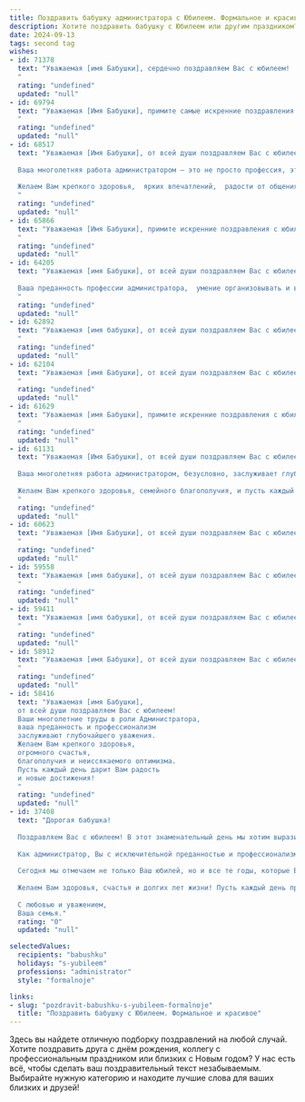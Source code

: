 ```yaml
---
title: Поздравить бабушку администратора с Юбилеем. Формальное и красивое
description: Хотите поздравить бабушку с Юбилеем или другим праздником? Наш ИИ создаст незабываемое поздравление, а вы обязательно выделитесь среди других.  
date: 2024-09-13
tags: second tag
wishes:
- id: 71378
  text: "Уважаемая [имя Бабушки], сердечно поздравляем Вас с юбилеем!  Ваша  многолетняя работа администратором,  исполненная  ответственности,  профессионализма  и  преданности  своей  работе,  является  примером  для  всех  нас.  Желаем  Вам  здоровья,  радости  и  благополучия!  Пусть каждый день  будет  наполнен  счастьем  и  теплотой  от  любви  близких!
  "
  rating: "undefined"
  updated: "null"
- id: 69794
  text: "Уважаемая [Имя Бабушки], примите самые искренние поздравления с юбилеем! Ваша многолетняя работа администратором – это настоящий пример профессионализма, ответственности и душевной теплоты. Желаем Вам крепкого здоровья, неиссякаемой энергии и радости в каждом дне! Пусть юбилей станет ярким событием, наполненным любовью близких и приятными сюрпризами.
  "
  rating: "undefined"
  updated: "null"
- id: 68517
  text: "Уважаемая [Имя Бабушки], от всей души поздравляем Вас с юбилеем!
  
  Ваша многолетняя работа администратором – это не просто профессия, это призвание, которое всегда отличалось  высоким профессионализмом, ответственностью и вниманием к людям. Вы вложили в свою работу много сил и  опыта, создавая уют и порядок, заботясь о комфорте и благополучии окружающих.
  
  Желаем Вам крепкого здоровья,  ярких впечатлений,  радости от общения с близкими и  семейных уюта! Пусть  каждый день дарит Вам  светлые моменты и  новые жизненные открытия!
  "
  rating: "undefined"
  updated: "null"
- id: 65866
  text: "Уважаемая [Имя Бабушки], примите искренние поздравления с юбилеем!  Ваша многолетняя работа администратором – это пример  профессионализма, ответственности и  преданности своему делу. Желаем Вам крепкого здоровья,  радости,  благополучия и долгих лет жизни! Пусть каждый день будет наполнен  счастьем  и  успехами!
  "
  rating: "undefined"
  updated: "null"
- id: 64205
  text: "Уважаемая [имя Бабушки], от всей души поздравляем Вас с юбилеем!
  
  Ваша преданность профессии администратора,  умение организовывать и вдохновлять,  являются примером для многих.  Мы желаем Вам крепкого здоровья,  благополучия и  многих прекрасных лет, наполненных радостью и любовью!
  "
  rating: "undefined"
  updated: "null"
- id: 62892
  text: "Уважаемая [имя бабушки], от всей души поздравляем Вас с юбилеем! Ваша бесконечная доброта, мудрость и опыт всегда служили примером для окружающих.  Мы восхищаемся Вашей работоспособностью и преданностью профессии администратора, которой Вы посвятили долгие годы. Желаем Вам крепкого здоровья,  радости, тепла семейного очага и долгих лет жизни в окружении любимых людей!
  "
  rating: "undefined"
  updated: "null"
- id: 62104
  text: "Уважаемая [имя Бабушки], от всей души поздравляем Вас с юбилеем! Мы глубоко восхищаемся Вашим профессионализмом и преданностью работе Администратора. Ваши знания, опыт и умение решать любые задачи всегда были примером для всех нас. Желаем Вам крепкого здоровья, благополучия и еще долгих лет активной жизни!
  "
  rating: "undefined"
  updated: "null"
- id: 61629
  text: "Уважаемая [имя Бабушки], примите искренние поздравления с юбилеем! Ваша многолетняя работа в качестве администратора – это пример профессионализма, ответственности и заботы о людях. Желаем Вам крепкого здоровья, благополучия и новых, ярких моментов в жизни!
  "
  rating: "undefined"
  updated: "null"
- id: 61131
  text: "Уважаемая [Имя Бабушки], от всей души поздравляем Вас с юбилеем!
  
  Ваша многолетняя работа администратором, безусловно, заслуживает глубокого уважения. Вы не просто выполняли свои обязанности, Вы создавали особую атмосферу, делая жизнь вокруг ярче и комфортнее.
  
  Желаем Вам крепкого здоровья, семейного благополучия, и пусть каждый день дарит Вам новые радости и добрые мгновения!
  "
  rating: "undefined"
  updated: "null"
- id: 60623
  text: "Уважаемая [Имя Бабушки], от всей души поздравляем Вас с юбилеем! Ваша доброта, мудрость и многолетний труд в роли администратора всегда вызывали восхищение и уважение. Желаем Вам крепкого здоровья, семейного благополучия и долгих лет жизни, наполненных радостью и любовью близких.
  "
  rating: "undefined"
  updated: "null"
- id: 59558
  text: "Уважаемая [имя бабушки], от всей души поздравляем Вас с юбилеем! Ваша многолетняя работа администратором – это пример самоотверженности, профессионализма и преданности своему делу. Вы всегда с душой подходили к своим обязанностям, создавая комфортную и уютную атмосферу для всех. Желаем Вам крепкого здоровья, долголетия и бесконечного счастья! Пусть каждый день будет наполнен радостью, теплом и любовью близких!
  "
  rating: "undefined"
  updated: "null"
- id: 59411
  text: "Уважаемая [имя бабушки], от всей души поздравляем Вас с юбилеем!  Ваша многолетняя работа администратором – это пример  профессионализма, ответственности и  заботы о людях.  Желаем Вам крепкого здоровья,  радости,  тепла  и  счастья! Пусть  каждый день  Вашей жизни будет  наполнен  яркими  впечатлениями  и  благодарностью   за  все   добрые  дела!
  "
  rating: "undefined"
  updated: "null"
- id: 58912
  text: "Уважаемая [имя Бабушки], от всей души поздравляем Вас с юбилеем!  Ваша профессиональная деятельность администратора – это пример самоотдачи,  ответственности и  безукоризненного выполнения обязанностей.  Желаем Вам крепкого здоровья,  неиссякаемой энергии и  всех благ!
  "
  rating: "undefined"
  updated: "null"
- id: 58416
  text: "Уважаемая [имя Бабушки],
  от всей души поздравляем Вас с юбилеем!
  Ваши многолетние труды в роли Администратора,
  ваша преданность и профессионализм
  заслуживают глубочайшего уважения.
  Желаем Вам крепкого здоровья,
  огромного счастья,
  благополучия и неиссякаемого оптимизма.
  Пусть каждый день дарит Вам радость
  и новые достижения!
  "
  rating: "undefined"
  updated: "null"
- id: 37408
  text: "Дорогая бабушка!
  
  Поздравляем Вас с юбилеем! В этот знаменательный день мы хотим выразить Вам нашу глубочайшую признательность и теплоту. Ваша мудрость, терпение и забота всегда были путеводной звездой для нашей семьи.
  
  Как администратор, Вы с исключительной преданностью и профессионализмом справлялись с любой задачей, создавая атмосферу уюта и порядка. Ваши организаторские способности и мудрые советы не раз выручали нас в трудные моменты.
  
  Сегодня мы отмечаем не только Ваш юбилей, но и все те годы, которые Вы щедро подарили нам своей любовью и поддержкой. Вы — настоящая опора и вдохновение для нас.
  
  Желаем Вам здоровья, счастья и долгих лет жизни! Пусть каждый день приносит радость, а близкие всегда будут рядом.
  
  С любовью и уважением,
  Ваша семья."
  rating: "0"
  updated: "null"

selectedValues:
  recipients: "babushku"
  holidays: "s-yubileem"
  professions: "administrator"
  style: "formalnoje"

links:
- slug: "pozdravit-babushku-s-yubileem-formalnoje"
  title: "Поздравить бабушку с Юбилеем. Формальное и красивое"
---
```


Здесь вы найдете отличную подборку поздравлений на любой случай. 
Хотите поздравить друга с днём рождения, коллегу с профессиональным праздником или близких с Новым годом? У нас есть всё, чтобы сделать ваш поздравительный текст незабываемым. Выбирайте нужную категорию и находите лучшие слова для ваших близких и друзей!
